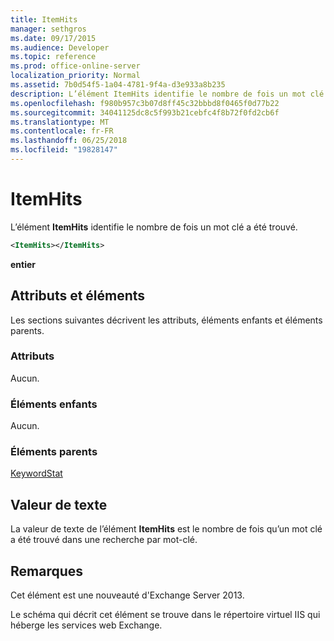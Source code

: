 ```yaml
---
title: ItemHits
manager: sethgros
ms.date: 09/17/2015
ms.audience: Developer
ms.topic: reference
ms.prod: office-online-server
localization_priority: Normal
ms.assetid: 7b0d54f5-1a04-4781-9f4a-d3e933a8b235
description: L’élément ItemHits identifie le nombre de fois un mot clé a été trouvé.
ms.openlocfilehash: f980b957c3b07d8ff45c32bbbd8f0465f0d77b22
ms.sourcegitcommit: 34041125dc8c5f993b21cebfc4f8b72f0fd2cb6f
ms.translationtype: MT
ms.contentlocale: fr-FR
ms.lasthandoff: 06/25/2018
ms.locfileid: "19828147"
---
```

# <a name="itemhits"></a>ItemHits

L’élément **ItemHits** identifie le nombre de fois un mot clé a été trouvé. 
  
```XML
<ItemHits></ItemHits>
```

 **entier**
## <a name="attributes-and-elements"></a>Attributs et éléments

Les sections suivantes décrivent les attributs, éléments enfants et éléments parents.
  
### <a name="attributes"></a>Attributs

Aucun.
  
### <a name="child-elements"></a>Éléments enfants

Aucun.
  
### <a name="parent-elements"></a>Éléments parents

[KeywordStat](keywordstat.md)
  
## <a name="text-value"></a>Valeur de texte

La valeur de texte de l’élément **ItemHits** est le nombre de fois qu’un mot clé a été trouvé dans une recherche par mot-clé. 
  
## <a name="remarks"></a>Remarques

Cet élément est une nouveauté d'Exchange Server 2013.
  
Le schéma qui décrit cet élément se trouve dans le répertoire virtuel IIS qui héberge les services web Exchange.
  


